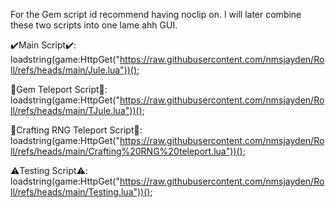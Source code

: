 For the Gem script id recommend having noclip on. I will later combine these two scripts into one lame ahh GUI.
 
✔️Main Script✔️:     
loadstring(game:HttpGet("https://raw.githubusercontent.com/nmsjayden/Roll/refs/heads/main/Jule.lua"))();
 
 
💎Gem Teleport Script💎:     
loadstring(game:HttpGet("https://raw.githubusercontent.com/nmsjayden/Roll/refs/heads/main/TJule.lua"))();
 
 
🦃Crafting RNG Teleport Script🦃:
loadstring(game:HttpGet("https://raw.githubusercontent.com/nmsjayden/Roll/refs/heads/main/Crafting%20RNG%20teleport.lua"))();
 
 
⚠️Testing Script⚠️:     
loadstring(game:HttpGet("https://raw.githubusercontent.com/nmsjayden/Roll/refs/heads/main/Testing.lua"))();
